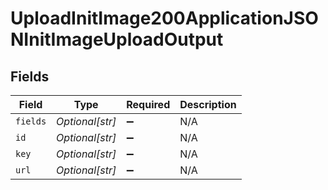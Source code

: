 # UploadInitImage200ApplicationJSONInitImageUploadOutput


## Fields

| Field              | Type               | Required           | Description        |
| ------------------ | ------------------ | ------------------ | ------------------ |
| `fields`           | *Optional[str]*    | :heavy_minus_sign: | N/A                |
| `id`               | *Optional[str]*    | :heavy_minus_sign: | N/A                |
| `key`              | *Optional[str]*    | :heavy_minus_sign: | N/A                |
| `url`              | *Optional[str]*    | :heavy_minus_sign: | N/A                |